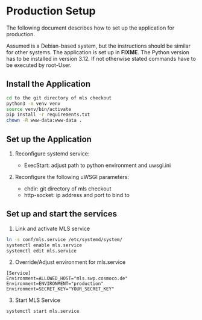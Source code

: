 # Production Setup

The following document describes how to set up the application for production.

Assumed is a Debian-based system, but the instructions should be similar for other systems. The application is set up in **FIXME**. The Python version has to be installed in version 3.12. If not otherwise stated commands have to be executed by root-User.

## Install the Application

```bash
cd to the git directory of mls checkout
python3 -m venv venv
source venv/bin/activate
pip install -r requirements.txt
chown -R www-data:www-data .
```

## Set up the Application
1. Reconfigure systemd service:
   - ExecStart: adjust path to python environment and uwsgi.ini

3. Reconfigure the following uWSGI parameters:
   - chdir: git directory of mls checkout
   - http-socket: ip address and port to bind to

## Set up and start the services
1. Link and activate MLS service
  ```bash
  ln -s conf/mls.service /etc/systemd/system/
  systemctl enable mls.service
  systemctl edit mls.service
  ```
2. Override/Adjust environment for mls.service
  ```
  [Service]
  Environment=ALLOWED_HOST="mls.swp.cosmoco.de"
  Environment=ENVIRONMENT="production"
  Environment=SECRET_KEY="YOUR_SECRET_KEY"
  ```
3. Start MLS Service
  ```bash
  systemctl start mls.service
  ```
